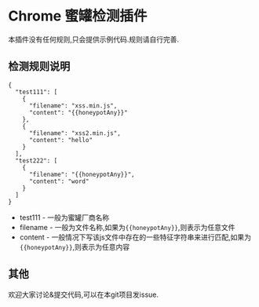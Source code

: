# Chrome 蜜罐检测插件

本插件没有任何规则,只会提供示例代码.规则请自行完善.


## 检测规则说明


```
{
  "test111": [
    {
      "filename": "xss.min.js",
      "content": "{{honeypotAny}}"
    },
    {
      "filename": "xss2.min.js",
      "content": "hello"
    }
  ],
  "test222": [
    {
      "filename": "{{honeypotAny}}",
      "content": "word"
    }
  ]
}
```

 - test111 -  一般为蜜罐厂商名称
 - filename -  一般为文件名称,如果为`{{honeypotAny}}`,则表示为任意文件
 - content -  一般情况下写该js文件中存在的一些特征字符串来进行匹配,如果为`{{honeypotAny}}`,则表示为任意内容


## 其他

欢迎大家讨论&提交代码,可以在本git项目发issue.